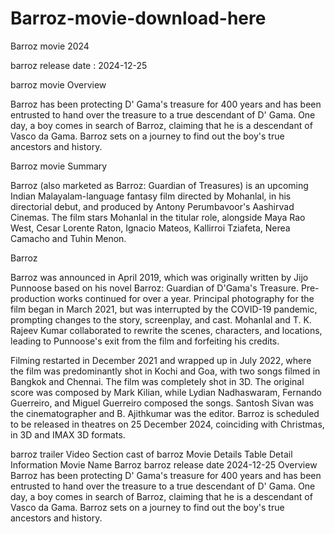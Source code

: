 # Barroz-movie-download-here
Barroz movie 2024

barroz release date : 2024-12-25

barroz movie Overview

Barroz has been protecting D' Gama's treasure for 400 years and has been entrusted to hand over the treasure to a true descendant of D' Gama. One day, a boy comes in search of Barroz, claiming that he is a descendant of Vasco da Gama. Barroz sets on a journey to find out the boy's true ancestors and history.

Barroz movie Summary

Barroz (also marketed as Barroz: Guardian of Treasures) is an upcoming Indian Malayalam-language fantasy film directed by Mohanlal, in his directorial debut, and produced by Antony Perumbavoor's Aashirvad Cinemas. The film stars Mohanlal in the titular role, alongside Maya Rao West, Cesar Lorente Raton, Ignacio Mateos, Kallirroi Tziafeta, Nerea Camacho and Tuhin Menon.

Barroz

Barroz was announced in April 2019, which was originally written by Jijo Punnoose based on his novel Barroz: Guardian of D'Gama's Treasure. Pre-production works continued for over a year. Principal photography for the film began in March 2021, but was interrupted by the COVID-19 pandemic, prompting changes to the story, screenplay, and cast. Mohanlal and T. K. Rajeev Kumar collaborated to rewrite the scenes, characters, and locations, leading to Punnoose's exit from the film and forfeiting his credits.

Filming restarted in December 2021 and wrapped up in July 2022, where the film was predominantly shot in Kochi and Goa, with two songs filmed in Bangkok and Chennai. The film was completely shot in 3D. The original score was composed by Mark Kilian, while Lydian Nadhaswaram, Fernando Guerreiro, and Miguel Guerreiro composed the songs. Santosh Sivan was the cinematographer and B. Ajithkumar was the editor.
Barroz is scheduled to be released in theatres on 25 December 2024, coinciding with Christmas, in 3D and IMAX 3D formats.

barroz trailer Video Section
cast of barroz Movie Details Table
Detail	Information
Movie Name	Barroz
barroz release date	2024-12-25
Overview	Barroz has been protecting D' Gama's treasure for 400 years and has been entrusted to hand over the treasure to a true descendant of D' Gama. One day, a boy comes in search of Barroz, claiming that he is a descendant of Vasco da Gama. Barroz sets on a journey to find out the boy's true ancestors and history.
